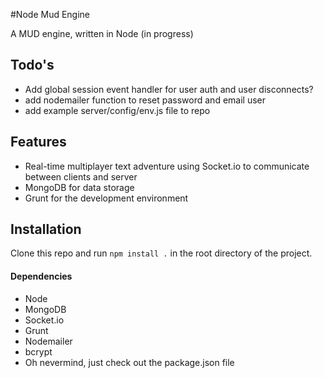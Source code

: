 
#Node Mud Engine

A MUD engine, written in Node (in progress)

## Todo's

- Add global session event handler for user auth and user disconnects?
- add nodemailer function to reset password and email user
- add example server/config/env.js file to repo

## Features

- Real-time multiplayer text adventure using Socket.io to communicate between clients and server
- MongoDB for data storage
- Grunt for the development environment

## Installation

Clone this repo and run `npm install .` in the root directory of the project.

#### Dependencies

- Node
- MongoDB
- Socket.io
- Grunt
- Nodemailer
- bcrypt
- Oh nevermind, just check out the package.json file
